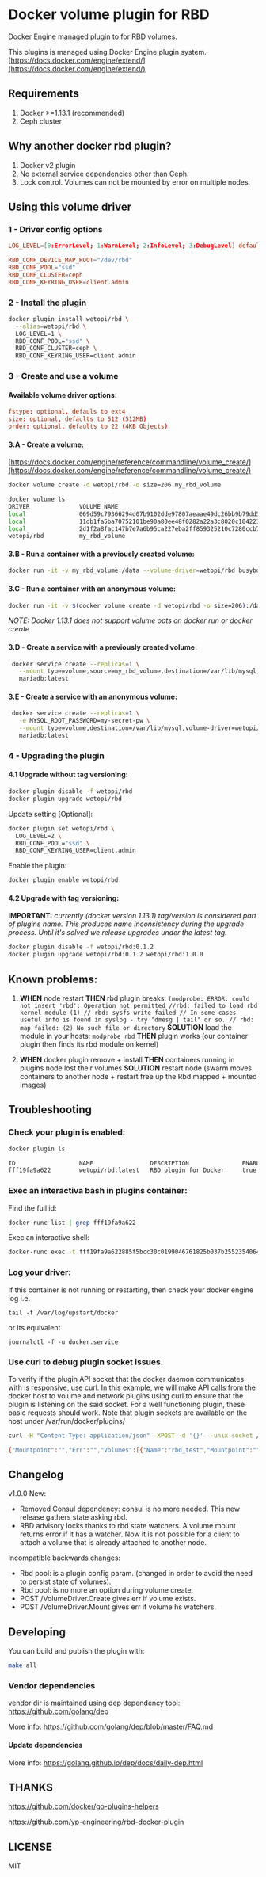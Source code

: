 # Docker volume plugin for RBD

Docker Engine managed plugin to for RBD volumes.

This plugins is managed using Docker Engine plugin system.
[https://docs.docker.com/engine/extend/](https://docs.docker.com/engine/extend/)

## Requirements

1. Docker >=1.13.1 (recommended)
2. Ceph cluster

## Why another docker rbd plugin?

1. Docker v2 plugin
2. No external service dependencies other than Ceph.
3. Lock control. Volumes can not be mounted by error on multiple nodes. 

## Using this volume driver

### 1 - Driver config options

```conf
LOG_LEVEL=[0:ErrorLevel; 1:WarnLevel; 2:InfoLevel; 3:DebugLevel] defaults to 0

RBD_CONF_DEVICE_MAP_ROOT="/dev/rbd"
RBD_CONF_POOL="ssd"
RBD_CONF_CLUSTER=ceph
RBD_CONF_KEYRING_USER=client.admin
```


### 2 - Install the plugin

```bash
docker plugin install wetopi/rbd \
  --alias=wetopi/rbd \
  LOG_LEVEL=1 \
  RBD_CONF_POOL="ssd" \
  RBD_CONF_CLUSTER=ceph \
  RBD_CONF_KEYRING_USER=client.admin
```

### 3 - Create and use a volume

#### Available volume driver options:

```conf
fstype: optional, defauls to ext4
size: optional, defaults to 512 (512MB)
order: optional, defaults to 22 (4KB Objects)
```

#### 3.A - Create a volume: 

[https://docs.docker.com/engine/reference/commandline/volume_create/](https://docs.docker.com/engine/reference/commandline/volume_create/)

```sh
docker volume create -d wetopi/rbd -o size=206 my_rbd_volume

docker volume ls
DRIVER              VOLUME NAME
local               069d59c79366294d07b9102dde97807aeaae49dc26bb9b79dd5b983f7041d069
local               11db1fa5ba70752101be90a80ee48f0282a22a3c8020c1042219ed1ed5cb0557
local               2d1f2a8fac147b7e7a6b95ca227eba2ff859325210c7280ccb73fd5beda6e67a
wetopi/rbd          my_rbd_volume
```

#### 3.B - Run a container with a previously created volume: 

```bash
docker run -it -v my_rbd_volume:/data --volume-driver=wetopi/rbd busybox sh
```

#### 3.C - Run a container with an anonymous volume: 

```bash
docker run -it -v $(docker volume create -d wetopi/rbd -o size=206):/data --volume-driver=wetopi/rbd -o size=206 busybox sh
```
*NOTE: Docker 1.13.1 does not support volume opts on docker run or docker create*

#### 3.D - Create a service with a previously created volume: 

```bash
 docker service create --replicas=1 \
   --mount type=volume,source=my_rbd_volume,destination=/var/lib/mysql,volume-driver=wetopi/rbd \
   mariadb:latest
```

#### 3.E - Create a service with an anonymous volume: 

```bash
 docker service create --replicas=1 \
   -e MYSQL_ROOT_PASSWORD=my-secret-pw \
   --mount type=volume,destination=/var/lib/mysql,volume-driver=wetopi/rbd,volume-opt=size=512 \
   mariadb:latest
```


### 4 - Upgrading the plugin

#### 4.1 Upgrade without tag versioning:


```bash
docker plugin disable -f wetopi/rbd 
docker plugin upgrade wetopi/rbd 
```

Update setting [Optional]:
```bash
docker plugin set wetopi/rbd \
  LOG_LEVEL=2 \
  RBD_CONF_POOL="ssd" \
  RBD_CONF_KEYRING_USER=client.admin
```

Enable the plugin:
```bash
docker plugin enable wetopi/rbd 
```


#### 4.2 Upgrade with tag versioning:

**IMPORTANT:** *currently (docker version 1.13.1) tag/version is considered part of plugins name. This produces name inconsistency during the upgrade process. Until it's solved we release upgrades under the latest tag.*

```bash
docker plugin disable -f wetopi/rbd:0.1.2
docker plugin upgrade wetopi/rbd:0.1.2 wetopi/rbd:1.0.0 
```

## Known problems:

1. **WHEN** node restart **THEN** rbd plugin breaks: `(modprobe: ERROR: could not insert 'rbd': Operation not permitted //rbd: failed to load rbd kernel module (1) // rbd: sysfs write failed // In some cases useful info is found in syslog - try "dmesg | tail" or so. // rbd: map failed: (2) No such file or directory`
 **SOLUTION** load the module in your hosts: `modprobe rbd` **THEN** plugin works (our container plugin then finds its rbd module on kernel)
  
  
2. **WHEN** docker plugin remove  + install **THEN** containers running in plugins node lost their volumes
  **SOLUTION** restart node (swarm moves containers to another node + restart free up the Rbd mapped + mounted images) 


## Troubleshooting

### Check your plugin is enabled:

```bash
docker plugin ls

ID                  NAME                DESCRIPTION               ENABLED
fff19fa9a622        wetopi/rbd:latest   RBD plugin for Docker     true
```

### Exec an interactiva bash in plugins container:

Find the full id:

```bash
docker-runc list | grep fff19fa9a622
```

Exec an interactive shell:

```bash
docker-runc exec -t fff19fa9a622885f5bcc30c0199046761825b037b25523540647b12ccf84403be bash
```

### Log your driver:

If this container is not running or restarting, then check your docker engine log i.e. 

`tail -f /var/log/upstart/docker` 

or its equivalent 

`journalctl -f -u docker.service`


### Use curl to debug plugin socket issues.

To verify if the plugin API socket that the docker daemon communicates with is responsive, use curl. In this example, we will make API calls from the docker host to volume and network plugins using curl to ensure that the plugin is listening on the said socket. For a well functioning plugin, these basic requests should work. Note that plugin sockets are available on the host under /var/run/docker/plugins/<pluginID>

```bash
curl -H "Content-Type: application/json" -XPOST -d '{}' --unix-socket /var/run/docker/plugins/546ac5b9043ce0f49552b14e9fb73dc78f1028d2da7e894ab599e6546566c0df/rbd.sock http:/VolumeDriver.List

{"Mountpoint":"","Err":"","Volumes":[{"Name":"rbd_test","Mountpoint":"","Status":null},{"Name":"demo_test","Mountpoint":"/mnt/volumes/demo_test","Status":null}],"Volume":null,"Capabilities":{"Scope":""}}
```

## Changelog

v1.0.0
New:
- Removed Consul dependency: consul is no more needed. This new release gathers state asking rbd.
- RBD advisory locks thanks to rbd state watchers. A volume mount returns error if it has a watcher. Now it is not possible for a client to attach a volume that is already attached to another node.

Incompatible backwards changes:
- Rbd pool: is a plugin config param. (changed in order to avoid the need to persist state of volumes).
- Rbd pool: is no more an option during volume create.
- POST /VolumeDriver.Create gives err if volume exists.
- POST /VolumeDriver.Mount gives err if volume hs watchers.

## Developing

You can build and publish the plugin with:

```bash
make all
```

### Vendor dependencies

vendor dir is maintained using dep dependency tool: https://github.com/golang/dep

More info: https://github.com/golang/dep/blob/master/FAQ.md

#### Update dependencies


More info: https://golang.github.io/dep/docs/daily-dep.html

## THANKS

https://github.com/docker/go-plugins-helpers

https://github.com/yp-engineering/rbd-docker-plugin

## LICENSE

MIT
